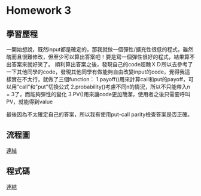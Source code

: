 Homework 3
===

學習歷程
---

一開始想說，既然input都是確定的，那我就做一個彈性/擴充性很低的程式，雖然醜而且很難修改，但至少可以算出答案吧！要是寫一個彈性很好的程式，結果算不出答案來就好笑了。
順利算出答案之後，發現自己的code超醜ＸＤ所以去參考了一下其他同學的code，發現其他同學有做能夠自由改變input的code，覺得我這樣實在不太行，就做了三個function：
1.payoff()用來計算call和put的payoff，可以用"call"和"put"切換公式
2.probability()考慮不同n的情況，所以不只能帶入n = 3了，而能夠彈性的變化
3.PV()用來讓code更加簡潔，使用者之後只需要呼叫PV，就能得到value

最後因為不太確定自己的答案，所以我有使用put-call parity檢查答案是否正確。



流程圖
---
[連結](https://github.com/feiyuehchen/Financial_Engineering/blob/master/HW3/hw3_流程圖.pdf)

程式碼
---
[連結](https://github.com/feiyuehchen/Financial_Engineering/blob/master/HW3/HW3_code.ipynb)




